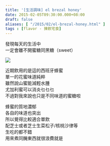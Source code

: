 ```yaml
---
title: '[生活調味] el brezal honey'
date: 2015-02-05T09:30:00.000+08:00
draft: false
aliases: [ "/2015/02/el-brezal-honey.html" ]
tags : [flavor - 揀飲宅食]
---
```


發現每天的生活中  
一定會離不開蜜糖同黑糖（sweet）  

[![](https://farm8.staticflickr.com/7398/15788479483_4739cb8bf7_z.jpg)](https://farm8.staticflickr.com/7398/15788479483_4739cb8bf7_z.jpg)

近期飲用的是這的西班牙蜂蜜  
單一的花蜜味道純粹  
雖然說山蜜能減輕水腫  
尤加利蜜可以消炎乜乜乜  
不過對我來說也只是不同味道的蜜糖啦  
  
蜂蜜的質地濃郁  
各自的味道也突出  
所以覺得比較適合單飲  
配芝士或者芝士生菜松子/核桃沙律等  
生吃的都不錯  
用來煮同醃東西就很浪費就是